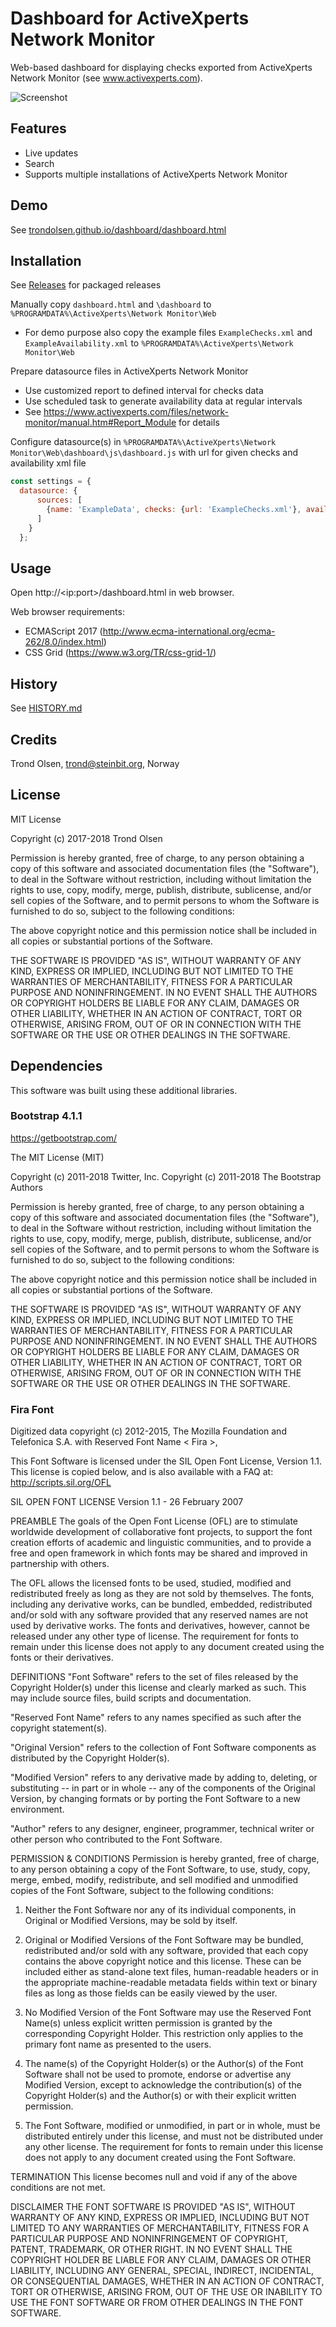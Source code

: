 # Dashboard for ActiveXperts Network Monitor

Web-based dashboard for displaying checks exported from ActiveXperts Network Monitor (see www.activexperts.com).

![Screenshot](README.png "Screenshot")

## Features

* Live updates
* Search
* Supports multiple installations of ActiveXperts Network Monitor

## Demo

See [trondolsen.github.io/dashboard/dashboard.html](https://trondolsen.gitlab.io/trondolsen-pages/dashboard/dashboard.html)

## Installation

See [Releases](https://gitlab.com/trondolsen/js-dashboardmonitor/tags) for packaged releases

Manually copy `dashboard.html` and `\dashboard` to `%PROGRAMDATA%\ActiveXperts\Network Monitor\Web`
* For demo purpose also copy the example files `ExampleChecks.xml` and `ExampleAvailability.xml` to `%PROGRAMDATA%\ActiveXperts\Network Monitor\Web`

Prepare datasource files in ActiveXperts Network Monitor
* Use customized report to defined interval for checks data
* Use scheduled task to generate availability data at regular intervals
* See https://www.activexperts.com/files/network-monitor/manual.htm#Report_Module for details

Configure datasource(s) in `%PROGRAMDATA%\ActiveXperts\Network Monitor\Web\dashboard\js\dashboard.js` with url for given checks and availability xml file
```javascript
const settings = {
  datasource: {
      sources: [
        {name: 'ExampleData', checks: {url: 'ExampleChecks.xml'}, availability: {url: 'ExampleAvailabilty.xml'}}
      ]
    }
  };
```

## Usage

Open http://\<ip:port\>/dashboard.html in web browser.

Web browser requirements:
 - ECMAScript 2017 (http://www.ecma-international.org/ecma-262/8.0/index.html)
 - CSS Grid (https://www.w3.org/TR/css-grid-1/)

## History

See [HISTORY.md](https://gitlab.com/trondolsen/js-dashboardmonitor/blob/master/HISTORY.md)

## Credits

Trond Olsen, trond@steinbit.org, Norway

## License

MIT License

Copyright (c) 2017-2018 Trond Olsen

Permission is hereby granted, free of charge, to any person obtaining a copy
of this software and associated documentation files (the "Software"), to deal
in the Software without restriction, including without limitation the rights
to use, copy, modify, merge, publish, distribute, sublicense, and/or sell
copies of the Software, and to permit persons to whom the Software is
furnished to do so, subject to the following conditions:

The above copyright notice and this permission notice shall be included in all
copies or substantial portions of the Software.

THE SOFTWARE IS PROVIDED "AS IS", WITHOUT WARRANTY OF ANY KIND, EXPRESS OR
IMPLIED, INCLUDING BUT NOT LIMITED TO THE WARRANTIES OF MERCHANTABILITY,
FITNESS FOR A PARTICULAR PURPOSE AND NONINFRINGEMENT. IN NO EVENT SHALL THE
AUTHORS OR COPYRIGHT HOLDERS BE LIABLE FOR ANY CLAIM, DAMAGES OR OTHER
LIABILITY, WHETHER IN AN ACTION OF CONTRACT, TORT OR OTHERWISE, ARISING FROM,
OUT OF OR IN CONNECTION WITH THE SOFTWARE OR THE USE OR OTHER DEALINGS IN THE
SOFTWARE.

## Dependencies

This software was built using these additional libraries.

### Bootstrap 4.1.1

https://getbootstrap.com/

The MIT License (MIT)

Copyright (c) 2011-2018 Twitter, Inc.
Copyright (c) 2011-2018 The Bootstrap Authors

Permission is hereby granted, free of charge, to any person obtaining a copy
of this software and associated documentation files (the "Software"), to deal
in the Software without restriction, including without limitation the rights
to use, copy, modify, merge, publish, distribute, sublicense, and/or sell
copies of the Software, and to permit persons to whom the Software is
furnished to do so, subject to the following conditions:

The above copyright notice and this permission notice shall be included in
all copies or substantial portions of the Software.

THE SOFTWARE IS PROVIDED "AS IS", WITHOUT WARRANTY OF ANY KIND, EXPRESS OR
IMPLIED, INCLUDING BUT NOT LIMITED TO THE WARRANTIES OF MERCHANTABILITY,
FITNESS FOR A PARTICULAR PURPOSE AND NONINFRINGEMENT. IN NO EVENT SHALL THE
AUTHORS OR COPYRIGHT HOLDERS BE LIABLE FOR ANY CLAIM, DAMAGES OR OTHER
LIABILITY, WHETHER IN AN ACTION OF CONTRACT, TORT OR OTHERWISE, ARISING FROM,
OUT OF OR IN CONNECTION WITH THE SOFTWARE OR THE USE OR OTHER DEALINGS IN
THE SOFTWARE.

### Fira Font

Digitized data copyright (c) 2012-2015, The Mozilla Foundation and Telefonica S.A.
with Reserved Font Name < Fira >, 

This Font Software is licensed under the SIL Open Font License, Version 1.1.
This license is copied below, and is also available with a FAQ at:
http://scripts.sil.org/OFL


SIL OPEN FONT LICENSE Version 1.1 - 26 February 2007

PREAMBLE
The goals of the Open Font License (OFL) are to stimulate worldwide
development of collaborative font projects, to support the font creation
efforts of academic and linguistic communities, and to provide a free and
open framework in which fonts may be shared and improved in partnership
with others.

The OFL allows the licensed fonts to be used, studied, modified and
redistributed freely as long as they are not sold by themselves. The
fonts, including any derivative works, can be bundled, embedded, 
redistributed and/or sold with any software provided that any reserved
names are not used by derivative works. The fonts and derivatives,
however, cannot be released under any other type of license. The
requirement for fonts to remain under this license does not apply
to any document created using the fonts or their derivatives.

DEFINITIONS
"Font Software" refers to the set of files released by the Copyright
Holder(s) under this license and clearly marked as such. This may
include source files, build scripts and documentation.

"Reserved Font Name" refers to any names specified as such after the
copyright statement(s).

"Original Version" refers to the collection of Font Software components as
distributed by the Copyright Holder(s).

"Modified Version" refers to any derivative made by adding to, deleting,
or substituting -- in part or in whole -- any of the components of the
Original Version, by changing formats or by porting the Font Software to a
new environment.

"Author" refers to any designer, engineer, programmer, technical
writer or other person who contributed to the Font Software.

PERMISSION & CONDITIONS
Permission is hereby granted, free of charge, to any person obtaining
a copy of the Font Software, to use, study, copy, merge, embed, modify,
redistribute, and sell modified and unmodified copies of the Font
Software, subject to the following conditions:

1) Neither the Font Software nor any of its individual components,
in Original or Modified Versions, may be sold by itself.

2) Original or Modified Versions of the Font Software may be bundled,
redistributed and/or sold with any software, provided that each copy
contains the above copyright notice and this license. These can be
included either as stand-alone text files, human-readable headers or
in the appropriate machine-readable metadata fields within text or
binary files as long as those fields can be easily viewed by the user.

3) No Modified Version of the Font Software may use the Reserved Font
Name(s) unless explicit written permission is granted by the corresponding
Copyright Holder. This restriction only applies to the primary font name as
presented to the users.

4) The name(s) of the Copyright Holder(s) or the Author(s) of the Font
Software shall not be used to promote, endorse or advertise any
Modified Version, except to acknowledge the contribution(s) of the
Copyright Holder(s) and the Author(s) or with their explicit written
permission.

5) The Font Software, modified or unmodified, in part or in whole,
must be distributed entirely under this license, and must not be
distributed under any other license. The requirement for fonts to
remain under this license does not apply to any document created
using the Font Software.

TERMINATION
This license becomes null and void if any of the above conditions are
not met.

DISCLAIMER
THE FONT SOFTWARE IS PROVIDED "AS IS", WITHOUT WARRANTY OF ANY KIND,
EXPRESS OR IMPLIED, INCLUDING BUT NOT LIMITED TO ANY WARRANTIES OF
MERCHANTABILITY, FITNESS FOR A PARTICULAR PURPOSE AND NONINFRINGEMENT
OF COPYRIGHT, PATENT, TRADEMARK, OR OTHER RIGHT. IN NO EVENT SHALL THE
COPYRIGHT HOLDER BE LIABLE FOR ANY CLAIM, DAMAGES OR OTHER LIABILITY,
INCLUDING ANY GENERAL, SPECIAL, INDIRECT, INCIDENTAL, OR CONSEQUENTIAL
DAMAGES, WHETHER IN AN ACTION OF CONTRACT, TORT OR OTHERWISE, ARISING
FROM, OUT OF THE USE OR INABILITY TO USE THE FONT SOFTWARE OR FROM
OTHER DEALINGS IN THE FONT SOFTWARE.